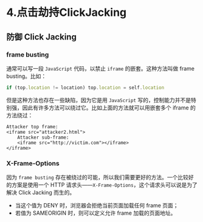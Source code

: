# 4.点击劫持ClickJacking

## 防御 Click Jacking

### frame busting

通常可以写一段 `JavaScript` 代码，以禁止 `iframe` 的嵌套。这种方法叫做 frame busting。比如：

```javascript
if (top.location != location) top.location = self.location
```

但是这种方法也存在一些缺陷，因为它是用 `JavaScript` 写的，控制能力并不是特别强，因此有许多方法可以绕过它。比如上面的方法就可以用嵌套多个 iframe 的方法绕过：

```markup
Attacker top frame:
<iframe src="attacker2.html">
    Attacker sub-frame:
    <iframe src="http://victim.com"></iframe>
</iframe>
```

### X-Frame-Options

因为 `frame busting` 存在被绕过的可能，所以我们需要更好的方法。一个比较好的方案是使用一个 HTTP 请求头——`X-Frame-Options`，这个请求头可以说是为了解决 Click Jacking 而生的。

* 当这个值为 DENY 时，浏览器会拒绝当前页面加载任何 frame 页面；
* 若值为 SAMEORIGIN 时，则可以定义允许 frame 加载的页面地址。
